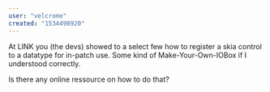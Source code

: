```yaml
---
user: "velcrome"
created: "1534498920"
---
```


At LINK you (the devs) showed to a select few how to register a skia control to a datatype for in-patch use. Some kind of Make-Your-Own-IOBox if I understood correctly.

Is there any online ressource on how to do that?
